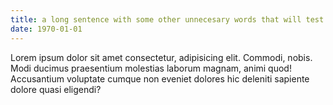```yaml
---
title: a long sentence with some other unnecesary words that will test the layout sizing
date: 1970-01-01
---
```


Lorem ipsum dolor sit amet consectetur, adipisicing elit. Commodi, nobis. Modi ducimus praesentium molestias laborum magnam, animi quod! Accusantium voluptate cumque non eveniet dolores hic deleniti sapiente dolore quasi eligendi?